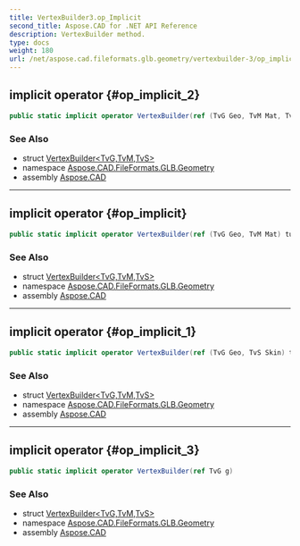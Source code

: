 ```yaml
---
title: VertexBuilder3.op_Implicit
second_title: Aspose.CAD for .NET API Reference
description: VertexBuilder method. 
type: docs
weight: 180
url: /net/aspose.cad.fileformats.glb.geometry/vertexbuilder-3/op_implicit/
---
```

## implicit operator {#op_implicit_2}

```csharp
public static implicit operator VertexBuilder(ref (TvG Geo, TvM Mat, TvS Skin) tuple)
```

### See Also

* struct [VertexBuilder&lt;TvG,TvM,TvS&gt;](../)
* namespace [Aspose.CAD.FileFormats.GLB.Geometry](../../vertexbuilder-3/)
* assembly [Aspose.CAD](../../../)

---

## implicit operator {#op_implicit}

```csharp
public static implicit operator VertexBuilder(ref (TvG Geo, TvM Mat) tuple)
```

### See Also

* struct [VertexBuilder&lt;TvG,TvM,TvS&gt;](../)
* namespace [Aspose.CAD.FileFormats.GLB.Geometry](../../vertexbuilder-3/)
* assembly [Aspose.CAD](../../../)

---

## implicit operator {#op_implicit_1}

```csharp
public static implicit operator VertexBuilder(ref (TvG Geo, TvS Skin) tuple)
```

### See Also

* struct [VertexBuilder&lt;TvG,TvM,TvS&gt;](../)
* namespace [Aspose.CAD.FileFormats.GLB.Geometry](../../vertexbuilder-3/)
* assembly [Aspose.CAD](../../../)

---

## implicit operator {#op_implicit_3}

```csharp
public static implicit operator VertexBuilder(ref TvG g)
```

### See Also

* struct [VertexBuilder&lt;TvG,TvM,TvS&gt;](../)
* namespace [Aspose.CAD.FileFormats.GLB.Geometry](../../vertexbuilder-3/)
* assembly [Aspose.CAD](../../../)


